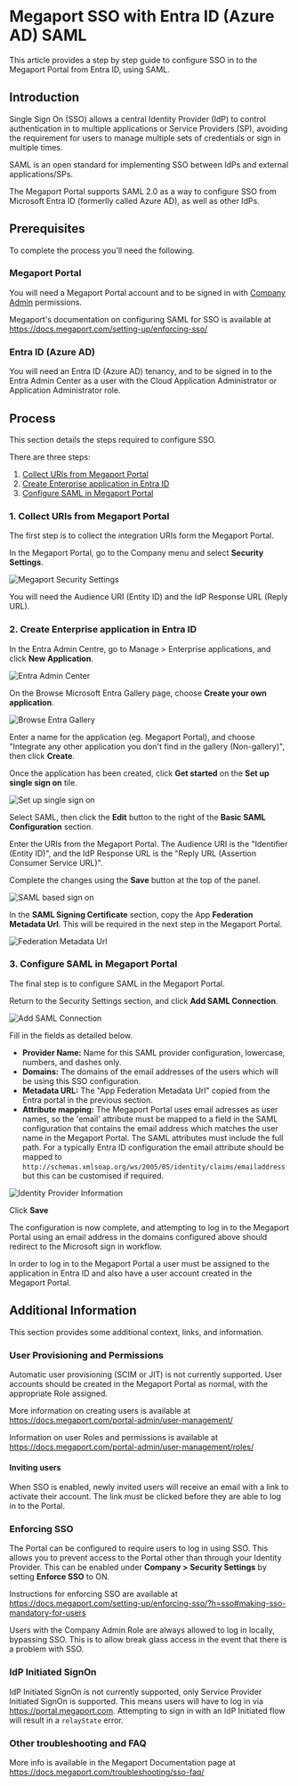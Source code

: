 # Megaport SSO with Entra ID (Azure AD) SAML

This article provides a step by step guide to configure SSO in to the Megaport Portal from Entra ID, using SAML.

## Introduction

Single Sign On (SSO) allows a central Identity Provider (IdP) to control authentication in to multiple applications or Service Providers (SP), avoiding the requirement for users to manage multiple sets of credentials or sign in multiple times.

SAML is an open standard for implementing SSO between IdPs and external applications/SPs.

The Megaport Portal supports SAML 2.0 as a way to configure SSO from Microsoft Entra ID (formerlly called Azure AD), as well as other IdPs.

## Prerequisites

To complete the process you'll need the following.

### Megaport Portal

You will need a Megaport Portal account and to be signed in with [Company Admin](https://docs.megaport.com/portal-admin/user-management/roles/) permissions.

Megaport's documentation on configuring SAML for SSO is available at <https://docs.megaport.com/setting-up/enforcing-sso/>

### Entra ID (Azure AD)

You will need an Entra ID (Azure AD) tenancy, and to be signed in to the Entra Admin Center as a user with the Cloud Application Administrator or Application Administrator role.

## Process

This section details the steps required to configure SSO.

There are three steps:

1. [Collect URIs from Megaport Portal](#1-collect-uris-from-megaport-portal)
2. [Create Enterprise application in Entra ID](#2-create-enterprise-application-in-entra-id)
3. [Configure SAML in Megaport Portal](#3-configure-saml-in-megaport-portal)

### 1. Collect URIs from Megaport Portal

The first step is to collect the integration URIs form the Megaport Portal.

In the Megaport Portal, go to the Company menu and select **Security Settings**.

![Megaport Security Settings](images/megaport-security-settings.png)

You will need the Audience URI (Entity ID) and the IdP Response URL (Reply URL).

### 2. Create Enterprise application in Entra ID

In the Entra Admin Centre, go to Manage > Enterprise applications, and click **New Application**.

![Entra Admin Center](images/entra-admin-center.png)

On the Browse Microsoft Entra Gallery page, choose **Create your own application**.

![Browse Entra Gallery](images/browse-entra-gallery.png)

Enter a name for the application (eg. Megaport Portal), and choose "Integrate any other application you don't find in the gallery (Non-gallery)", then click **Create**.

Once the application has been created, click **Get started** on the **Set up single sign on** tile.

![Set up single sign on](images/set-up-single-sign-on.png)

Select SAML, then click the **Edit** button to the right of the **Basic SAML Configuration** section.

Enter the URIs from the Megaport Portal. The Audience URI is the "Identifier (Entity ID)", and the IdP Response URL is the "Reply URL (Assertion Consumer Service URL)".

Complete the changes using the **Save** button at the top of the panel.

![SAML based sign on](images/basic-saml-configuration.png)

In the **SAML Signing Certificate** section, copy the App **Federation Metadata Url**. This will be required in the next step in the Megaport Portal.

![Federation Metadata Url](images/federation-metadata-url.png)

### 3. Configure SAML in Megaport Portal

The final step is to configure SAML in the Megaport Portal.

Return to the Security Settings section, and click **Add SAML Connection**.

![Add SAML Connection](images/add-saml-connection.png)

Fill in the fields as detailed below.

- **Provider Name:** Name for this SAML provider configuration, lowercase, numbers, and dashes only.
- **Domains:** The domains of the email addresses of the users which will be using this SSO configuration.
- **Metadata URL:** The "App Federation Metadata Url" copied from the Entra portal in the previous section.
- **Attribute mapping:** The Megaport Portal uses email adresses as user names, so the 'email' attribute must be mapped to a field in the SAML configuration that contains the email address which matches the user name in the Megaport Portal. The SAML attributes must include the full path. For a typically Entra ID configuration the email attribute should be mapped to `http://schemas.xmlsoap.org/ws/2005/05/identity/claims/emailaddress` but this can be customised if required.

![Identity Provider Information](images/identity-provider-information.png)

Click **Save**

The configuration is now complete, and attempting to log in to the Megaport Portal using an email address in the domains configured above should redirect to the Microsoft sign in workflow.

In order to log in to the Megaport Portal a user must be assigned to the application in Entra ID and also have a user account created in the Megaport Portal.

## Additional Information

This section provides some additional context, links, and information.

### User Provisioning and Permissions

Automatic user provisioning (SCIM or JIT) is not currently supported. User accounts should be created in the Megaport Portal as normal, with the appropriate Role assigned.

More information on creating users is available at <https://docs.megaport.com/portal-admin/user-management/>

Information on user Roles and permissions is available at <https://docs.megaport.com/portal-admin/user-management/roles/>

#### Inviting users

When SSO is enabled, newly invited users will receive an email with a link to activate their account. The link must be clicked before they are able to log in to the Portal.

### Enforcing SSO

The Portal can be configured to require users to log in using SSO. This allows you to prevent access to the Portal other than through your Identity Provider. This can be enabled under **Company > Security Settings** by setting **Enforce SSO** to ON.

Instructions for enforcing SSO are available at <https://docs.megaport.com/setting-up/enforcing-sso/?h=sso#making-sso-mandatory-for-users>

Users with the Company Admin Role are always allowed to log in locally, bypassing SSO. This is to allow break glass access in the event that there is a problem with SSO.

### IdP Initiated SignOn

IdP Initiated SignOn is not currently supported, only Service Provider Initiated SignOn is supported. This means users will have to log in via <https://portal.megaport.com>. Attempting to sign in with an IdP Initiated flow will result in a `relayState` error.

### Other troubleshooting and FAQ

More info is available in the Megaport Documentation page at <https://docs.megaport.com/troubleshooting/sso-faq/>
